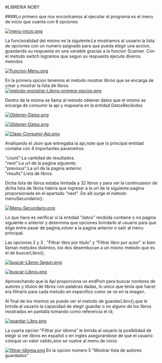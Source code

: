 #LIBRERIA NOBY







####Lo primero que nos encontramos al ejecutar el programa es el menu de inicio que cuenta con 8 opciones

[![menu-inicio.png](https://i.postimg.cc/YC1XFY82/menu-inicio.png)](https://postimg.cc/zyGSZL94)


La funcionalidad del mismo es la siguiente:Le mostramos al usuario la lista de opciones con un numero asignado para que pueda elegir una accion, guardando su respuesta en una variable gracias a la funcion Scanner.
Con el metodo switch logramos que segun su respuesta ejecute diveros metodos

[![Funcion-Menu.png](https://i.postimg.cc/3wsTngmy/Funcion-Menu.png)](https://postimg.cc/QBJwMK6s)


 

  En la primera opcion tenemos el metodo mostrar libros que se encarga de crear y mostrar la lista de libros
 [![metodo-monstrar-Libros-primera-opcion.png](https://i.postimg.cc/g2ckZqHm/metodo-monstrar-Libros-primera-opcion.png)](https://postimg.cc/2VJDpWtK)

 Dentro de la misma se llama al metodo obtener datos que el mismo se encarga de consumir la api y mapearla en la entidad DatosRecibidos
 
 [![Obtener-Datos.png](https://i.postimg.cc/vHLHrDKv/Obtener-Datos.png)](https://postimg.cc/2VyDmjrq)

 [![Obtener-Datos.png](https://i.postimg.cc/9QQVybZW/Obtener-Datos.png)](https://postimg.cc/vckpsW0j)
 
 [![Clase-Consumir-Api.png](https://i.postimg.cc/qRf9Dxh6/Clase-Consumir-Api.png)](https://postimg.cc/2qwcVvxC)

 Analisando el Json que entregaba la api,note que la principal entidad contaba con 4 importantes parametros.

 "count":La cantidad de resultados.  
 "next":La url de la pagina siguiente.  
 "previous":La url de la pagina anterior.  
 "results":Lista de libros.  

Dicha lista de libros estaba limitada a 32 libros y para ver la continuasion de dicha lista de libros habria que ingresar a la url de la siguiente pagina proporsionada en el apartado "next".
De alli surge el metodo menuSecundario().

[![Menu-Secundario.png](https://i.postimg.cc/HsCbWc50/Menu-Secundario.png)](https://postimg.cc/4nBYB3Wn)

Lo que hace es verificar si la entidad "datos" recibida contiene o no pagina siguiente o anterior y determina que opciones brindarle al usuario para que eliga entre pasar de pagina,volver a la pagina anterior o salir al menu principal.  

Las opciones 2 y 3 , "Filtrar libro por titulo" y "Filtrar libro por autor" si bien llaman metodos distintos, los dos desembocan a un mismo metodo que es el de buscarLibro(); 

[![buscar-Libros-Segun.png](https://i.postimg.cc/jjN7rR53/buscar-Libros-Segun.png)](https://postimg.cc/bGyJxc11)

[![buscar-Libros.png](https://i.postimg.cc/63XGWF4W/buscar-Libros.png)](https://postimg.cc/HJ6L3ZtR)

Aprovechando que la Api proporciona un endPoin para buscar nombres de autores y títulos de libros con palabras dadas, lo unico que tenia que hacer era filtrarlo para cada metodo en especifico como se ve en la imagen.

Al final de los mismos se puede ver el metodo de guardarLibro(),que le brinda al usuario la capacidad de elegir guardar o no alguno de los libros mostrados en pantalla tomando como referencia el id;  

 [![guardar-Libro.png](https://i.postimg.cc/LsRHnSDb/guardar-Libro.png)](https://postimg.cc/PC3GRBBW) 


 La cuarta opcion "Filtrar por idioma" le brinda al usuario la posibilidad de elegir si ver libros en español o en ingles asegurandose de que el usuario coloque un valor valido,sino se vuelve al menu de inicio.  
 
[![filtrar-Idioma.png](https://i.postimg.cc/SxmSKqDt/filtrar-Idioma.png)](https://postimg.cc/w7b8fKKh)
 En la opcion numero 5 "Mostrar lista de autores guardados"


